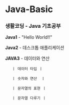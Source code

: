 # Java-Basic 

### 생활코딩 - Java 기초공부

**Java1** - "Hello World!!"

**Java2** - 데스크톱 애플리케이션

**JAVA3** - 데이터와 연산

       ㅣ 데이터 타입 ㅣ
       
       ㅣ 숫자와 연산  ㅣ
       
       ㅣ 문자열의 표현 ㅣ
       
       ㅣ 문자열 다루기 ㅣ
